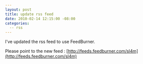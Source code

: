 ```yaml
---
layout: post
title: update rss feed
date: 2010-02-14 12:15:00 -08:00
categories:
  -- rss
---
```


I've updated the rss feed to use FeedBurner.  

Please point to the new feed : [http://feeds.feedburner.com/sl4m](http://feeds.feedburner.com/sl4m)